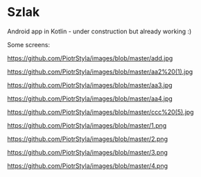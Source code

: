 # Szlak
Android app in Kotlin - under construction but already working :)

Some screens:

https://github.com/PiotrStyla/images/blob/master/add.jpg

https://github.com/PiotrStyla/images/blob/master/aa2%20(1).jpg

https://github.com/PiotrStyla/images/blob/master/aa3.jpg

https://github.com/PiotrStyla/images/blob/master/aa4.jpg

https://github.com/PiotrStyla/images/blob/master/ccc%20(5).jpg

https://github.com/PiotrStyla/images/blob/master/1.png

https://github.com/PiotrStyla/images/blob/master/2.png

https://github.com/PiotrStyla/images/blob/master/3.png

https://github.com/PiotrStyla/images/blob/master/4.png
